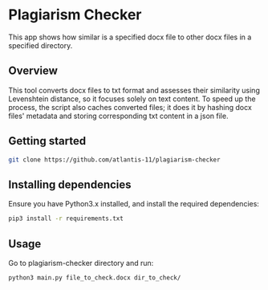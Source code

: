 # Plagiarism Checker

This app shows how similar is a specified docx file to other docx files in a specified directory.

## Overview

This tool converts docx files to txt format and assesses their similarity using Levenshtein distance, so it focuses solely on text content.
To speed up the process, the script also caches converted files; it does it by hashing docx files' metadata and storing corresponding txt content in a json file.

## Getting started

```bash
git clone https://github.com/atlantis-11/plagiarism-checker
```

## Installing dependencies

Ensure you have Python3.x installed, and install the required dependencies:
```bash
pip3 install -r requirements.txt
```

## Usage

Go to plagiarism-checker directory and run:
```bash
python3 main.py file_to_check.docx dir_to_check/
```
